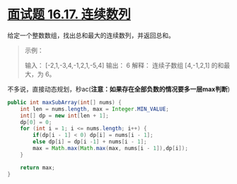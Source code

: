 # [面试题 16.17. 连续数列](https://leetcode.cn/problems/contiguous-sequence-lcci/)

给定一个整数数组，找出总和最大的连续数列，并返回总和。

> 示例：
>
> 输入： [-2,1,-3,4,-1,2,1,-5,4]
> 输出： 6
> 解释： 连续子数组 [4,-1,2,1] 的和最大，为 6。

不多说，直接动态规划，秒ac(**注意：如果存在全部负数的情况要多一层max判断**)

```java
public int maxSubArray(int[] nums) {
    int len = nums.length, max = Integer.MIN_VALUE;
    int[] dp = new int[len + 1];
    dp[0] = 0;
    for (int i = 1; i <= nums.length; i++) {
        if(dp[i - 1] < 0) dp[i] = nums[i - 1];
        else dp[i] = dp[i -1] + nums[i - 1];
        max = Math.max(Math.max(max, nums[i - 1]),dp[i]);
    }

    return max;
}
```